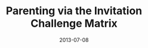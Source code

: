 ---
layout: music 
title: "Parenting via the Invitation Challenge Matrix"
series: "How to Build People"
date: 2013-07-08 
description: "Brian Tome talks about parenting through invitation and challenge."
audio: "http://www.crossroads.net/players/media/hq/htbp_04.mp3"
audio-duration: "45:53"
src: "http://www.crossroads.net/players/media/series/190x110_HowToBuildPeople.jpg"
---